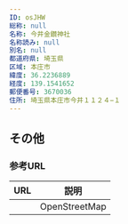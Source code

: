 ```yaml
---
ID: osJHW
総称: null
名称: 今井金鑚神社
名称読み: null
別名: null
都道府県: 埼玉県
区域: 本庄市
緯度: 36.2236889
経度: 139.1541652
郵便番号: 3670036
住所: 埼玉県本庄市今井１１２４−１
---
```


## その他

### 参考URL

| URL | 説明          |
| --- | ------------- |
|     | OpenStreetMap |
